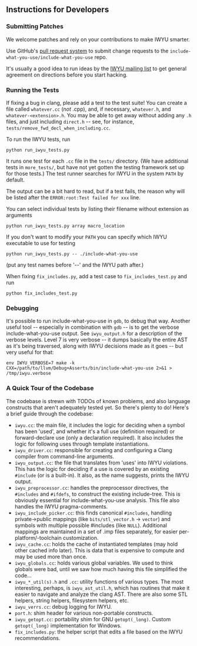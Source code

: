 ## Instructions for Developers ##


### Submitting Patches ###

We welcome patches and rely on your contributions to make IWYU smarter.

Use GitHub's [pull request system](https://github.com/include-what-you-use/include-what-you-use/pulls) to submit change requests to the `include-what-you-use/include-what-you-use` repo.

It's usually a good idea to run ideas by the [IWYU mailing list](http://groups.google.com/group/include-what-you-use) to get general agreement on directions before you start hacking.


### Running the Tests ###

If fixing a bug in clang, please add a test to the test suite!  You can create a file called `whatever.cc` (_not_ .cpp), and, if necessary, `whatever.h`, and `whatever-<extension>.h`.  You may be able to get away without adding any `.h` files, and just including `direct.h` -- see, for instance, `tests/remove_fwd_decl_when_including.cc`.

To run the IWYU tests, run

    python run_iwyu_tests.py

It runs one test for each `.cc` file in the `tests/` directory.  (We have additional tests in `more_tests/`, but have not yet gotten the testing framework set up for those tests.) The test runner searches for IWYU in the system `PATH` by default.

The output can be a bit hard to read, but if a test fails, the reason why will be listed after the `ERROR:root:Test failed for xxx` line.

You can select individual tests by listing their filename without extension as arguments

    python run_iwyu_tests.py array macro_location

If you don't want to modify your `PATH` you can specify which IWYU executable to use for testing

    python run_iwyu_tests.py -- ./include-what-you-use

(put any test names before '--' and the IWYU path after.)

When fixing `fix_includes.py`, add a test case to `fix_includes_test.py` and run

    python fix_includes_test.py


### Debugging ###

It's possible to run include-what-you-use in `gdb`, to debug that way. Another useful tool -- especially in combination with `gdb` -- is to get the verbose include-what-you-use output.  See `iwyu_output.h` for a description of the verbose levels.  Level 7 is very verbose -- it dumps basically the entire AST as it's being traversed, along with IWYU decisions made as it goes -- but very useful for that:

    env IWYU_VERBOSE=7 make -k CXX=/path/to/llvm/Debug+Asserts/bin/include-what-you-use 2>&1 > /tmp/iwyu.verbose


### A Quick Tour of the Codebase ###

The codebase is strewn with TODOs of known problems, and also language constructs that aren't adequately tested yet.  So there's plenty to do!  Here's a brief guide through the codebase:

  * `iwyu.cc`: the main file, it includes the logic for deciding when a symbol has been 'used', and whether it's a full use (definition required) or forward-declare use (only a declaration required).  It also includes the logic for following uses through template instantiations.
  * `iwyu_driver.cc`: responsible for creating and configuring a Clang compiler from command-line arguments.
  * `iwyu_output.cc`: the file that translates from 'uses' into IWYU violations.  This has the logic for deciding if a use is covered by an existing `#include` (or is a built-in).  It also, as the name suggests, prints the IWYU output.
  * `iwyu_preprocessor.cc`: handles the preprocessor directives, the `#includes` and `#ifdefs`, to construct the existing include-tree.  This is obviously essential for include-what-you-use analysis.  This file also handles the IWYU pragma-comments.
  * `iwyu_include_picker.cc`: this finds canonical `#includes`, handling private->public mappings (like `bits/stl_vector.h` -> `vector`) and symbols with multiple possible #includes (like `NULL`). Additional mappings are maintained in a set of .imp files separately, for easier per-platform/-toolchain customization.
  * `iwyu_cache.cc`: holds the cache of instantiated templates (may hold other cached info later).  This is data that is expensive to compute and may be used more than once.
  * `iwyu_globals.cc`: holds various global variables.  We used to think globals were bad, until we saw how much having this file simplified the code...
  * `iwyu_*_util(s).h` and `.cc`: utility functions of various types.  The most interesting, perhaps, is `iwyu_ast_util.h`, which has routines  that make it easier to navigate and analyze the clang AST.  There are also some STL helpers, string helpers, filesystem helpers, etc.
  * `iwyu_verrs.cc`: debug logging for IWYU.
  * `port.h`: shim header for various non-portable constructs.
  * `iwyu_getopt.cc`: portability shim for GNU `getopt(_long)`. Custom `getopt(_long)` implementation for Windows.
  * `fix_includes.py`: the helper script that edits a file based on the IWYU recommendations.
